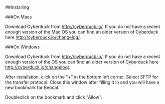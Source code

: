 ##Installing 


###On Macs

Download Cyberduck from http://cyberduck.io/. If you do not have a recent enough version of the Mac OS you can find an older version of Cyberduck here http://cyberduck.io/changelog/.

###On Windows

Download Cyberduck from http://cyberduck.io/. If you do not have a recent enough version of the OS you can find an older version of Cyberduck here http://cyberduck.io/changelog/.

After installation, click on the "+" in the bottom left corner. Select SFTP for the transfer protocol. Close this window after filling it in and you will have a new bookmark for Beocat.

Doubleclick on the bookmark and click "Allow".

